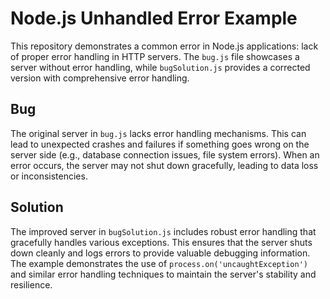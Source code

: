 # Node.js Unhandled Error Example

This repository demonstrates a common error in Node.js applications:  lack of proper error handling in HTTP servers.  The `bug.js` file showcases a server without error handling, while `bugSolution.js` provides a corrected version with comprehensive error handling.

## Bug

The original server in `bug.js` lacks error handling mechanisms. This can lead to unexpected crashes and failures if something goes wrong on the server side (e.g., database connection issues, file system errors).  When an error occurs, the server may not shut down gracefully, leading to data loss or inconsistencies.

## Solution

The improved server in `bugSolution.js` includes robust error handling that gracefully handles various exceptions. This ensures that the server shuts down cleanly and logs errors to provide valuable debugging information.  The example demonstrates the use of `process.on('uncaughtException')` and similar error handling techniques to maintain the server's stability and resilience.